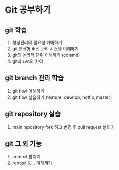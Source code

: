 # Git 공부하기

## git 학습
1. 형상관리의 필요성 이해하기
2. git 분산형 버전 관리 시스템 이해하기
3. git의 논리적 단위 이해하기 (commit)
4. git과 svn의 차이

## git branch 관리 학습
1. git flow 이해하기
2. git flow 실습하기 (feature, develop, hotfix, master)

## git repository 실습
1. main repository fork 하고 변경 후 pull request 날리기

## git 그 외 기능
1. commit 합치기
2. rebase 등 .. 이해하기

